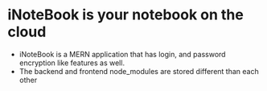 # iNoteBook is your notebook on the cloud
- iNoteBook is a MERN application that has login, and password encryption like features as well. 
- The backend and frontend node_modules are stored different than each other

